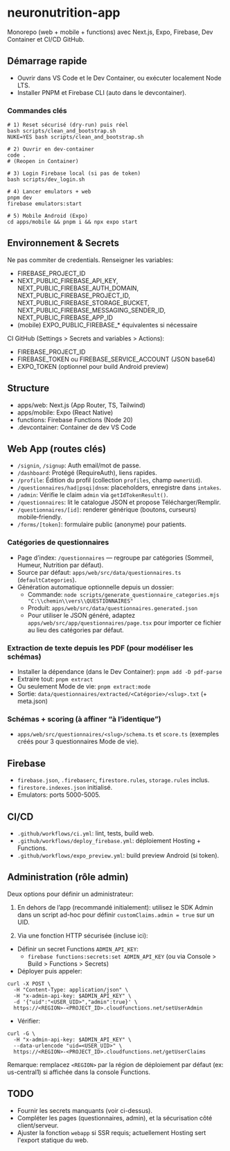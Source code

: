 # neuronutrition-app

Monorepo (web + mobile + functions) avec Next.js, Expo, Firebase, Dev Container et CI/CD GitHub.

## Démarrage rapide

- Ouvrir dans VS Code et le Dev Container, ou exécuter localement Node LTS.
- Installer PNPM et Firebase CLI (auto dans le devcontainer).

### Commandes clés

```
# 1) Reset sécurisé (dry-run) puis réel
bash scripts/clean_and_bootstrap.sh
NUKE=YES bash scripts/clean_and_bootstrap.sh

# 2) Ouvrir en dev-container
code .
# (Reopen in Container)

# 3) Login Firebase local (si pas de token)
bash scripts/dev_login.sh

# 4) Lancer emulators + web
pnpm dev
firebase emulators:start

# 5) Mobile Android (Expo)
cd apps/mobile && pnpm i && npx expo start
```

## Environnement & Secrets

Ne pas commiter de credentials. Renseigner les variables:

- FIREBASE_PROJECT_ID
- NEXT_PUBLIC_FIREBASE_API_KEY, NEXT_PUBLIC_FIREBASE_AUTH_DOMAIN, NEXT_PUBLIC_FIREBASE_PROJECT_ID,
  NEXT_PUBLIC_FIREBASE_STORAGE_BUCKET, NEXT_PUBLIC_FIREBASE_MESSAGING_SENDER_ID, NEXT_PUBLIC_FIREBASE_APP_ID
- (mobile) EXPO_PUBLIC_FIREBASE_* équivalentes si nécessaire

CI GitHub (Settings > Secrets and variables > Actions):

- FIREBASE_PROJECT_ID
- FIREBASE_TOKEN ou FIREBASE_SERVICE_ACCOUNT (JSON base64)
- EXPO_TOKEN (optionnel pour build Android preview)

## Structure

- apps/web: Next.js (App Router, TS, Tailwind)
- apps/mobile: Expo (React Native)
- functions: Firebase Functions (Node 20)
- .devcontainer: Container de dev VS Code

## Web App (routes clés)

- `/signin`, `/signup`: Auth email/mot de passe.
- `/dashboard`: Protégé (RequireAuth), liens rapides.
- `/profile`: Édition du profil (collection `profiles`, champ `ownerUid`).
- `/questionnaires/had|psqi|dnsm`: placeholders, enregistre dans `intakes`.
- `/admin`: Vérifie le claim `admin` via `getIdTokenResult()`.
 - `/questionnaires`: lit le catalogue JSON et propose Télécharger/Remplir.
 - `/questionnaires/[id]`: renderer générique (boutons, curseurs) mobile‑friendly.
 - `/forms/[token]`: formulaire public (anonyme) pour patients.

### Catégories de questionnaires

- Page d’index: `/questionnaires` — regroupe par catégories (Sommeil, Humeur, Nutrition par défaut).
- Source par défaut: `apps/web/src/data/questionnaires.ts` (`defaultCategories`).
- Génération automatique optionnelle depuis un dossier:
  - Commande: `node scripts/generate_questionnaire_categories.mjs "C:\\chemin\\vers\\QUESTIONNAIRES"`
  - Produit: `apps/web/src/data/questionnaires.generated.json`
  - Pour utiliser le JSON généré, adaptez `apps/web/src/app/questionnaires/page.tsx` pour importer ce fichier au lieu des catégories par défaut.

### Extraction de texte depuis les PDF (pour modéliser les schémas)

- Installer la dépendance (dans le Dev Container): `pnpm add -D pdf-parse`
- Extraire tout: `pnpm extract`
- Ou seulement Mode de vie: `pnpm extract:mode`
- Sortie: `data/questionnaires/extracted/<Catégorie>/<slug>.txt` (+ meta.json)

### Schémas + scoring (à affiner “à l’identique”)

- `apps/web/src/questionnaires/<slug>/schema.ts` et `score.ts` (exemples créés pour 3 questionnaires Mode de vie).

## Firebase

- `firebase.json`, `.firebaserc`, `firestore.rules`, `storage.rules` inclus.
- `firestore.indexes.json` initialisé.
- Emulators: ports 5000-5005.

## CI/CD

- `.github/workflows/ci.yml`: lint, tests, build web.
- `.github/workflows/deploy_firebase.yml`: déploiement Hosting + Functions.
- `.github/workflows/expo_preview.yml`: build preview Android (si token).

## Administration (rôle admin)

Deux options pour définir un administrateur:

1) En dehors de l’app (recommandé initialement): utilisez le SDK Admin dans un script ad-hoc pour définir `customClaims.admin = true` sur un UID.

2) Via une fonction HTTP sécurisée (incluse ici):

- Définir un secret Functions `ADMIN_API_KEY`:
  - `firebase functions:secrets:set ADMIN_API_KEY` (ou via Console > Build > Functions > Secrets)
- Déployer puis appeler:

```
curl -X POST \
  -H "Content-Type: application/json" \
  -H "x-admin-api-key: $ADMIN_API_KEY" \
  -d '{"uid":"<USER_UID>","admin":true}' \
  https://<REGION>-<PROJECT_ID>.cloudfunctions.net/setUserAdmin
```

- Vérifier:

```
curl -G \
  -H "x-admin-api-key: $ADMIN_API_KEY" \
  --data-urlencode "uid=<USER_UID>" \
  https://<REGION>-<PROJECT_ID>.cloudfunctions.net/getUserClaims
```

Remarque: remplacez `<REGION>` par la région de déploiement par défaut (ex: us-central1) si affichée dans la console Functions.

## TODO

- Fournir les secrets manquants (voir ci-dessus).
- Compléter les pages (questionnaires, admin), et la sécurisation côté client/serveur.
- Ajuster la fonction `webapp` si SSR requis; actuellement Hosting sert l'export statique du web.

